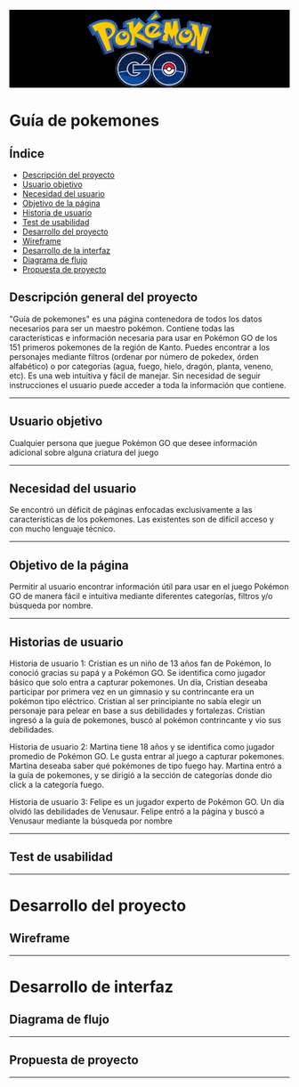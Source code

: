 ![Banner](banner.jpg)

# Guía de pokemones

## Índice

* [Descripción del proyecto](#descripción-general-del-proyecto)
* [Usuario objetivo](#usuario-objetivo)
* [Necesidad del usuario](#necesidad-del-usuario)
* [Objetivo de la página](#objetivo-de-la-página)
* [Historia de usuario](#historia-de-usuario)
* [Test de usabilidad](#test-de-usabilidad)
* [Desarrollo del proyecto](#desarrollo-del-proyecto)
* [Wireframe](#wireframe)
* [Desarrollo de la interfaz](desarrollo-de-la-interfaz)
* [Diagrama de flujo](#diagrama-de-flujo)
* [Propuesta de proyecto](#propuesta-de-proyecto)

 
## Descripción general del proyecto

"Guía de pokemones" es una página contenedora de todos los datos necesarios para ser un maestro pokémon. Contiene todas las características e información necesaria para usar en Pokémon GO de los 151 primeros pokemones de la región de Kanto. Puedes encontrar a los personajes mediante filtros (ordenar por número de pokedex, órden alfabético) o por categorías (agua, fuego, hielo, dragón, planta, veneno, etc). Es una web intuitiva y fácil de manejar. Sin necesidad de seguir instrucciones el usuario puede acceder a toda la información que contiene.
***
## Usuario objetivo
Cualquier persona que juegue Pokémon GO que desee información adicional sobre alguna criatura del juego
***
## Necesidad del usuario 
Se encontró un déficit de páginas enfocadas exclusivamente a las características de los pokemones. Las existentes son de difícil acceso y con mucho lenguaje técnico.
***
## Objetivo de la página
Permitir al usuario encontrar información útil para usar en el juego Pokémon GO de manera fácil e intuitiva mediante diferentes categorías, filtros y/o búsqueda por nombre.
***
## Historias de usuario 
Historia de usuario 1: 
Cristian es un niño de 13 años fan de Pokémon, lo conoció gracias su papá y a Pokémon GO. Se identifica como jugador básico que solo entra a capturar pokemones. Un día, Cristian deseaba participar por primera vez en un gimnasio y su contrincante era un pokémon tipo eléctrico. Cristian al ser principiante no sabía elegir un personaje para pelear en base a sus debilidades y fortalezas. Cristian ingresó a la guía de pokemones, buscó al pokémon contrincante y vio sus debilidades. 

Historia de usuario 2: 
Martina tiene 18 años y se identifica como jugador promedio de Pokémon GO. Le gusta entrar al juego a capturar pokemones. Martina deseaba saber qué pokémones de tipo fuego hay. Martina entró a la guía de pokemones, y se dirigió a la sección de categorías donde dio click a la categoría fuego. 

Historia de usuario 3:
Felipe es un jugador experto de Pokémon GO. Un día olvidó las debilidades de Venusaur. Felipe entró a la página y buscó a Venusaur mediante la búsqueda por nombre
***
## Test de usabilidad 
***
# Desarrollo del proyecto 
## Wireframe
***
# Desarrollo de interfaz 
## Diagrama de flujo 
***
## Propuesta de proyecto
***



